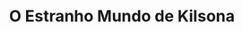 ---
Numero: 2
title: O Estranho Mundo de Kilsona
Autor: Festus Pragnell
Co-autor: 
Ano-de-Publicacao: 1954
Titulo-original: The Green Man of Graypec
Tradutor: José da Natividade Gaspar
Co-tradutor: 
Ano-de-edicao: 1935
alias: Festus-Pragnell
Autor2-alias: 
Tradutor1-alias: Jose-da-Natividade-Gaspar
Tradutor2-alias: 
Titulo-link: 2-O-Estranho-Mundo-de-Kilsona
Capa: Cândido Costa Pinto
pags: 212
Capa-link: Candido-Costa-Pinto
---